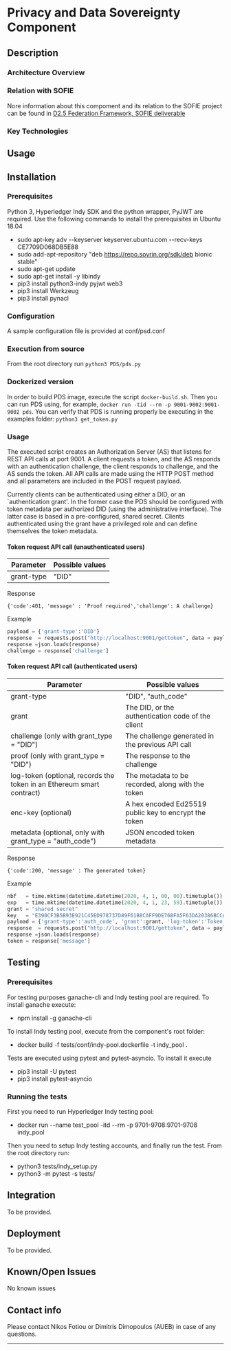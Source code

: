 # Privacy and Data Sovereignty Component
## Description


### Architecture Overview



### Relation with SOFIE

Nore information about this compoment and its relation to the SOFIE project can be found in [D2.5 Federation Framework, SOFIE deliverable](https://media.voog.com/0000/0042/0957/files/SOFIE_D2.5-Federation_Framework%2C_2nd_version.pdf)


### Key Technologies



## Usage


## Installation

### Prerequisites
Python 3, Hyperledger Indy SDK and the python wrapper, PyJWT are required. Use the following commands to install the prerequisites in Ubuntu 18.04 

* sudo apt-key adv --keyserver keyserver.ubuntu.com --recv-keys CE7709D068DB5E88
* sudo add-apt-repository "deb https://repo.sovrin.org/sdk/deb bionic stable"
* sudo apt-get update
* sudo apt-get install -y libindy
* pip3 install python3-indy pyjwt web3
* pip3 install Werkzeug
* pip3 install pynacl


### Configuration
A sample configuration file is provided at conf/psd.conf


### Execution from source
From the root directory run `python3 PDS/pds.py`

### Dockerized version
In order to build PDS image, execute the script `docker-build.sh`. Then you can run PDS using, for example,  `docker run -tid --rm -p 9001-9002:9001-9002 pds`. You can verify that PDS is running properly be executing in the examples folder: `python3 get_token.py`

### Usage
The executed script creates an Authorization Server (AS) that listens for REST API calls at port 9001. A client requests
a token, and the AS responds with an authentication challenge, the client responds to challenge, and the AS sends the token.
All API calls are made using the HTTP POST method and all parameters are included in the POST request payload. 

Currently clients can be authenticated using either a DID, or an `authentication grant'. In the former case
the PDS should be configured with token metadata per authorized DID (using the administrative interface).
The latter case is based in a pre-configured, shared secret. Clients authenticated using the grant have a 
privileged role and can define themselves the token metadata. 

#### Token request API call (unauthenticated users)
| Parameter | Possible values |
| --- | --- |
| grant-type | "DID" |

Response
```
{'code':401, 'message' : 'Proof required','challenge': A challenge}
```

Example
```Python
payload = {'grant-type':'DID'}
response  = requests.post("http://localhost:9001/gettoken", data = payload).text
response =json.loads(response)
challenge = response['challenge']
```
#### Token request API call (authenticated users)
| Parameter | Possible values |
| --- | --- |
| grant-type | "DID", "auth_code" |
| grant | The DID, or the authentication code of the client |
| challenge (only with grant_type = "DID")| The challenge generated in the previous API call |
| proof (only with grant_type = "DID") | The response to the challenge |
| log-token (optional, records the token in an Ethereum smart contract) | The metadata to be recorded, along with the token |
| enc-key (optional)| A hex encoded Ed25519 public key to encrypt the token |
| metadata (optional, only with grant_type = "auth_code")| JSON encoded token metadata | 


Response
```
{'code':200, 'message' : The generated token}
```

Example
```Python
nbf   = time.mktime(datetime.datetime(2020, 4, 1, 00, 00).timetuple())
exp   = time.mktime(datetime.datetime(2020, 4, 1, 23, 59).timetuple())
grant = "shared secret"
key   = "E390CF3B5B93E921C45ED978737D89F61B8CAFF9DE76BFA5F63DA20386BCCA3B"
payload = {'grant-type':'auth_code', 'grant':grant, 'log-token':'Token for user A', 'enc-key':key, 'metadata':json.dumps({'aud': 'sofie-iot.eu','nbf':nbf, 'exp': exp}}
response  = requests.post("http://localhost:9001/gettoken", data = payload).text
response =json.loads(response)
token = response['message']
```



## Testing

### Prerequisites
For testing purposes ganache-cli and Indy testing pool are required. To install ganache execute:

* npm install -g ganache-cli

To install Indy testing pool, execute from the component's root folder:

* docker build -f tests/conf/indy-pool.dockerfile -t indy_pool . 

Tests are executed using pytest and pytest-asyncio. To install it execute 

* pip3 install -U pytest 
* pip3 install pytest-asyncio

### Running the tests
First you need to run Hyperledger Indy testing pool:

* docker run --name test_pool -itd --rm -p 9701-9708:9701-9708 indy_pool

Then you need to setup Indy testing accounts, and finally run the test. From the root directory run:

* python3 tests/indy_setup.py 
* python3 -m pytest -s  tests/


## Integration

To be provided.

## Deployment

To be provided.

## Known/Open Issues

No known issues

## Contact info

Please contact Nikos Fotiou or Dimitris Dimopoulos (AUEB) in case of any questions.

***